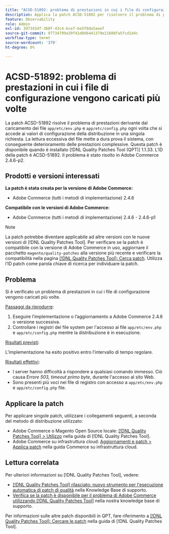 ```yaml
---
title: "ACSD-51892: problema di prestazioni in cui i file di configurazione vengono caricati più volte"
description: Applica la patch ACSD-51892 per risolvere il problema di prestazioni di Adobe Commerce, in cui i file di configurazione vengono caricati più volte durante la distribuzione.
feature: Observability
role: Admin
exl-id: 397343df-360f-43c4-bcef-be5f0da5aeef
source-git-commit: 97734799a39f41d0d6441379e21608fa5fcd1d4c
workflow-type: tm+mt
source-wordcount: '379'
ht-degree: 0%

---
```


# ACSD-51892: problema di prestazioni in cui i file di configurazione vengono caricati più volte

La patch ACSD-51892 risolve il problema di prestazioni derivante dal caricamento dei file `app/etc/env.php` e `app/etc/config.php` ogni volta che si accede ai valori di configurazione della distribuzione in una singola richiesta. La lettura eccessiva del file mette a dura prova il sistema, con conseguente deterioramento delle prestazioni complessive. Questa patch è disponibile quando è installato [!DNL Quality Patches Tool (QPT)] 1.1.33. L’ID della patch è ACSD-51892. Il problema è stato risolto in Adobe Commerce 2.4.6-p2.

## Prodotti e versioni interessati

**La patch è stata creata per la versione di Adobe Commerce:**

* Adobe Commerce (tutti i metodi di implementazione) 2.4.6

**Compatibile con le versioni di Adobe Commerce:**

* Adobe Commerce (tutti i metodi di implementazione) 2.4.6 - 2.4.6-p1

>[!NOTE]
>
>La patch potrebbe diventare applicabile ad altre versioni con le nuove versioni di [!DNL Quality Patches Tool]. Per verificare se la patch è compatibile con la versione di Adobe Commerce in uso, aggiornare il pacchetto `magento/quality-patches` alla versione più recente e verificare la compatibilità nella pagina [[!DNL Quality Patches Tool]: Cerca patch](https://experienceleague.adobe.com/tools/commerce-quality-patches/index.html). Utilizza l’ID patch come parola chiave di ricerca per individuare la patch.

## Problema

Si è verificato un problema di prestazioni in cui i file di configurazione vengono caricati più volte.

<u>Passaggi da riprodurre</u>:

1. Eseguire l’implementazione o l’aggiornamento a Adobe Commerce 2.4.6 o versione successiva.
1. Controllare i registri del file system per l&#39;accesso ai file `app/etc/env.php` e `app/etc/config.php` mentre la distribuzione è in esecuzione.

<u>Risultati previsti</u>:

L’implementazione ha esito positivo entro l’intervallo di tempo regolare.

<u>Risultati effettivi</u>:

* I server hanno difficoltà a rispondere a qualsiasi comando immesso. Ciò causa *Errore 503, timeout primo byte*, durante l&#39;accesso al sito Web.
* Sono presenti più voci nei file di registro con accesso a `app/etc/env.php` e `app/etc/config.php` file.

## Applicare la patch

Per applicare singole patch, utilizzare i collegamenti seguenti, a seconda del metodo di distribuzione utilizzato:

* Adobe Commerce o Magento Open Source locale: [[!DNL Quality Patches Tool] > Utilizzo](https://experienceleague.adobe.com/docs/commerce-operations/tools/quality-patches-tool/usage.html) nella guida di [!DNL Quality Patches Tool].
* Adobe Commerce su infrastruttura cloud: [Aggiornamenti e patch > Applica patch](https://experienceleague.adobe.com/docs/commerce-cloud-service/user-guide/develop/upgrade/apply-patches.html) nella guida Commerce su infrastruttura cloud.

## Lettura correlata

Per ulteriori informazioni su [!DNL Quality Patches Tool], vedere:

* [[!DNL Quality Patches Tool] rilasciato: nuovo strumento per l&#39;esecuzione automatica di patch di qualità](/help/announcements/adobe-commerce-announcements/magento-quality-patches-released-new-tool-to-self-serve-quality-patches.md) nella Knowledge Base di supporto.
* [Verifica se la patch è disponibile per il problema di Adobe Commerce utilizzando  [!DNL Quality Patches Tool]](/help/support-tools/patches-available-in-qpt-tool/check-patch-for-magento-issue-with-magento-quality-patches.md) nella nostra knowledge base di supporto.

Per informazioni sulle altre patch disponibili in QPT, fare riferimento a [[!DNL Quality Patches Tool]: Cercare le patch](https://experienceleague.adobe.com/tools/commerce-quality-patches/index.html) nella guida di [!DNL Quality Patches Tool].
